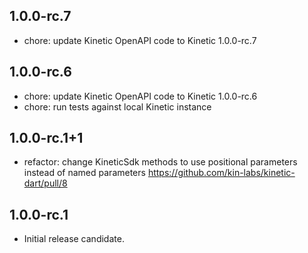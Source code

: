 ## 1.0.0-rc.7

* chore: update Kinetic OpenAPI code to Kinetic 1.0.0-rc.7

## 1.0.0-rc.6

* chore: update Kinetic OpenAPI code to Kinetic 1.0.0-rc.6
* chore: run tests against local Kinetic instance

## 1.0.0-rc.1+1

* refactor: change KineticSdk methods to use positional parameters instead of named parameters https://github.com/kin-labs/kinetic-dart/pull/8

## 1.0.0-rc.1

* Initial release candidate.
